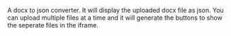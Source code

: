 A docx to json converter.
It will display the uploaded docx file as json. You can upload multiple files at a time and it will generate the buttons to show the seperate files in the iframe.
